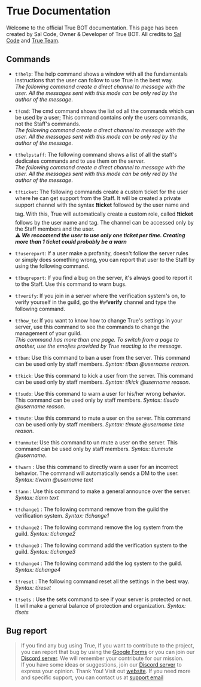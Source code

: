 # True Documentation
Welcome to the official True BOT documentation. This page has been created by Sal Code, Owner & Developer of True BOT.
All credits to [Sal Code](https://github.com/Salazar34) and [True Team](https://truebot.ml/about%20us).

## Commands

* `t!help`: The help command shows a window with all the fundamentals instructions that the user can follow to use True in the best way.<br />_The following command create a direct channel to message with the user. All the messages sent with this mode can be only red by the author of the message_.

* `t!cmd`: The cmd command shows the list od all the commands which can be used by a user; This command contains only the users commands, not the Staff's commands.<br />_The following command create a direct channel to message with the user. All the messages sent with this mode can be only red by the author of the message_.

* `t!helpstaff`: The following command shows a list of all the staff's dedicates commands and to use them on the server.<br />_The following command create a direct channel to message with the user. All the messages sent with this mode can be only red by the author of the message_.

* `t!ticket`: The following commands create a custom ticket for the user where he can get support from the Staff. It will be created a private support channel with the syntax **❗ticket** followed by the user name and tag. With this, True will automatically create a custom role, called **❗ticket** follows by the user name and tag. The channel can be accessed only by the Staff members and the user.<br />**⚠ _We reccomend the user to use only one ticket per time. Creating more than 1 ticket could probably be a warn_**

* `t!usereport`: If a user make a profanity, doesn't follow the server rules or simply does something wrong, you can report that user to the Staff by using the following command.

* `t!bugreport`: If you find a bug on the server, it's always good to report it to the Staff. Use this command to warn bugs.

* `t!verify`: If you join in a server where the verification system's on, to verify yourself in the guild, go the **#✅verify** channel and type the following command.

* `t!how_to`: If you want to know how to change True's settings in your server, use this command to see the commands to change the management of your guild.<br />_This command has more than one page. To switch from a page to another, use the emojies provided by True reacting to the message._

* `t!ban`: Use this command to ban a user from the server. This command can be used only by staff members. _Syntax: t!ban @username reason_.

* `t!kick`: Use this command to kick a user from the server. This command can be used only by staff members. _Syntax: t!kick @username reason_.

* `t!sudo`: Use this command to warn a user for his/her wrong behavior. This command can be used only by staff members. _Syntax: t!sudo @username reason_.

* `t!mute`: Use this command to mute a user on the server. This command can be used only by staff members. _Syntax: t!mute @username time reason_.

* `t!unmute`: Use this command to un mute a user on the server. This command can be used only by staff members. _Syntax: t!unmute @username_.

* `t!warn` : Use this command to directly warn a user for an incorrect behavior. The command will automatically sends a DM to the user. _Syntax: t!warn @username text_

* `t!ann` : Use this command to make a general announce over the server. _Syntax: t!ann text_

* `t!change1` : The following command remove from the guild the verification system. _Syntax: t!change1_

* `t!change2` : The following command remove the log system from the guild. _Syntax: t!change2_

* `t!change3` : The following command add the verification system to the guild. _Syntax: t!change3_

* `t!change4` : The following command add the log system to the guild. _Syntax: t!change4_

* `t!reset` : The following command reset all the settings in the best way. _Syntax: t!reset_

* `t!sets` : Use the sets command to see if your server is protected or not. It will make a general balance of protection and organization. _Syntax: t!sets_

## Bug report
> If you find any bug using True, If you want to contribute to the project, you can report that bug by using the [Google Forms](https://forms.gle/sH97ZjbR7opgU9ic6) or you can join our [Discord server](https://discord.gg/bXTMz9T). We will remember your contribute for our mission.<br />If you have some ideas or suggestions, join our [Discord server](https://discord.gg/bXTMz9T) to express your opinion. Thank You! Visit out [website](https://tuebot.ml/). If you need more and specific support, you can contact us at [support email](support@truebot.ga)
